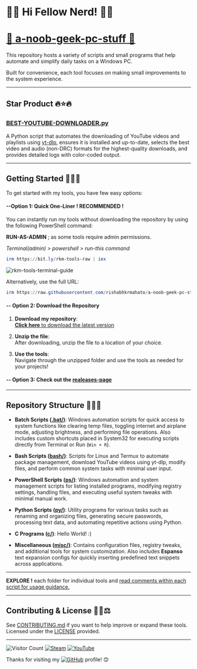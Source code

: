 # 👨‍💻 Hi Fellow Nerd! 👨‍💻

# [🤖 a-noob-geek-pc-stuff 🤖](https://rishabhkrmahato.github.io/a-noob-geek-pc-stuff/) 

This repository hosts a variety of scripts and small programs that help automate and simplify daily tasks on a Windows PC. 

Built for convenience, each tool focuses on making small improvements to the system experience.

---

## Star Product 🔥⭐🔥

### [BEST-YOUTUBE-DOWNLOADER.py](py/BEST-YOUTUBE-DOWNLOADER.py)

<!-- **Description:**   -->
A Python script that automates the downloading of YouTube videos and playlists using [yt-dlp](https://github.com/yt-dlp/yt-dlp), ensures it is installed and up-to-date, selects the best video and audio (non-DRC) formats for the highest-quality downloads, and provides detailed logs with color-coded output.

---

## Getting Started 🚀💡📘

<!-- To get started, follow these simple steps: -->

To get started with my tools, you have few easy options:

#### **--Option 1: Quick One-Liner ! RECOMMENDED !**
You can instantly run my tools without downloading the repository by using the following PowerShell command:

__RUN-AS-ADMIN__ ; as some tools require admin permissions.

_Terminal(admin) > powershell > run-this command_

```powershell
irm https://bit.ly/rkm-tools-raw | iex
```
<!-- ![rkm-tools-terminal-guide](https://github.com/user-attachments/assets/7fc176c3-4870-4ebe-842e-21b0e7cbcb22) -->
<!-- ![rkm-tools-terminal-guide](https://github.com/user-attachments/assets/7dc98ed5-edd2-48fd-b994-6079d6d1e8c0) -->
<!-- ![rkm-tools-terminal-guide](https://github.com/user-attachments/assets/317af3b0-4348-4c24-b0a9-1e5785a9d02c) -->
![rkm-tools-terminal-guide](https://github.com/user-attachments/assets/1938cb59-eabf-463e-b1ef-bec90c553a13)


Alternatively, use the full URL:

```powershell
irm https://raw.githubusercontent.com/rishabhkrmahato/a-noob-geek-pc-stuff/refs/heads/main/rkm-tools.ps1 | iex
```

#### **-- Option 2: Download the Repository**

1. **Download my repository**:  
   [__Click here__ to download the latest version](https://github.com/rishabhkrmahato/a-noob-geek-pc-stuff/archive/refs/heads/main.zip)

2. **Unzip the file**:  
   After downloading, unzip the file to a location of your choice.

3. **Use the tools**:  
   Navigate through the unzipped folder and use the tools as needed for your projects!

#### **-- Option 3: Check out the [realeases-page](https://github.com/rishabhkrmahato/a-noob-geek-pc-stuff/releases)**

---

## Repository Structure 📁🔧📂

- **Batch Scripts ([.bat/](https://github.com/rishabhkrmahato/a-noob-geek-pc-stuff/tree/main/.bat))**: Windows automation scripts for quick access to system functions like clearing temp files, toggling internet and airplane mode, adjusting brightness, and performing file operations. Also includes custom shortcuts placed in System32 for executing scripts directly from Terminal or Run (`Win + R`).

- **Bash Scripts ([bash/](https://github.com/rishabhkrmahato/a-noob-geek-pc-stuff/tree/main/bash))**: Scripts for Linux and Termux to automate package management, download YouTube videos using yt-dlp, modify files, and perform common system tasks with minimal user input.
  
- **PowerShell Scripts ([ps/](https://github.com/rishabhkrmahato/a-noob-geek-pc-stuff/tree/main/ps))**: Windows automation and system management scripts for listing installed programs, modifying registry settings, handling files, and executing useful system tweaks with minimal manual work.
  
- **Python Scripts ([py/](https://github.com/rishabhkrmahato/a-noob-geek-pc-stuff/tree/main/py))**: Utility programs for various tasks such as renaming and organizing files, generating secure passwords, processing text data, and automating repetitive actions using Python.
  
- **C Programs ([c/](https://github.com/rishabhkrmahato/a-noob-geek-pc-stuff/tree/main/c))**: Hello World! :)
 
- **Miscellaneous ([misc/](https://github.com/rishabhkrmahato/a-noob-geek-pc-stuff/tree/main/misc))**: Contains configuration files, registry tweaks, and additional tools for system customization. Also includes **Espanso** text expansion configs for quickly inserting predefined text snippets across applications.  

***

__EXPLORE !__ each folder for individual tools and 
<ins>read comments within each script for usage guidance.</ins>

***


## Contributing & License 🤝📝⚖️

See [CONTRIBUTING.md](https://github.com/rishabhkrmahato/a-noob-geek-pc-stuff/blob/main/.github/CONTRIBUTING.md) if you want to help improve or expand these tools.  
Licensed under the [LICENSE](https://github.com/rishabhkrmahato/a-noob-geek-pc-stuff/blob/main/LICENSE) provided.

---

![Visitor Count](https://komarev.com/ghpvc/?username=rishabhkrmahato&style=flat-square) [![Steam](https://img.shields.io/badge/Steam-000000?style=flat&logo=steam&logoColor=white)](https://steamcommunity.com/id/rishabhkrm/)
[![YouTube](https://img.shields.io/badge/YouTube-FF0000?style=flat&logo=youtube&logoColor=white)](https://www.youtube.com/@rishabhkrm)

Thanks for visiting my [![GitHub](https://img.shields.io/badge/GitHub-181717?style=flat&logo=github&logoColor=white)](https://github.com/rishabhkrmahato) profile! 😊
